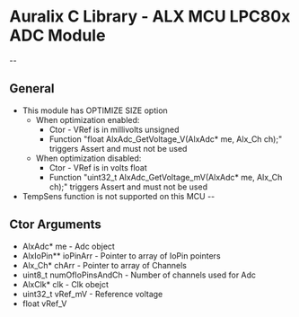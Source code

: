 # Auralix C Library - ALX MCU LPC80x ADC Module
--
## General
- This module has OPTIMIZE SIZE option
    - When optimization enabled:
        - Ctor - VRef is in millivolts unsigned
        - Function "float AlxAdc_GetVoltage_V(AlxAdc* me, Alx_Ch ch);" triggers Assert and must not be used
    - When optimization disabled:
        - Ctor - VRef is in volts float
        - Function "uint32_t AlxAdc_GetVoltage_mV(AlxAdc* me, Alx_Ch ch);" triggers Assert and must not be used
- TempSens function is not supported on this MCU
--
## Ctor Arguments
- AlxAdc* me - Adc object
- AlxIoPin** ioPinArr - Pointer to array of IoPin pointers
- Alx_Ch* chArr - Pointer to array of Channels
- uint8_t numOfIoPinsAndCh - Number of channels used for Adc
- AlxClk* clk - Clk obejct
- uint32_t vRef_mV - Reference voltage 
- float vRef_V
